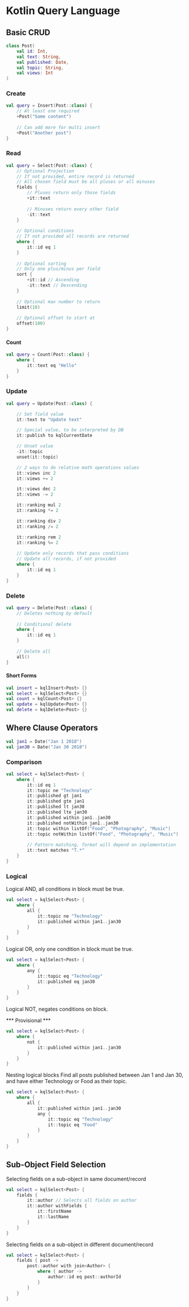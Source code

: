 # Kotlin Query Language

## Basic CRUD
```kotlin
class Post(
    val id: Int,
    val text: String,
    val published: Date,
    val topic: String,
    val views: Int
)
```

### Create
```kotlin
val query = Insert(Post::class) {
    // At least one required
    +Post("Some content")
    
    // Can add more for multi insert
    +Post("Another post")
}
```

### Read
```kotlin
val query = Select(Post::class) {
    // Optional Projection
    // If not provided, entire record is returned
    // All chosen field must be all pluses or all minuses
    fields {
        // Pluses return only those fields
        +it::text
        
        // Minuses return every other field
        -it::text
    }
    
    // Optional conditions
    // If not provided all records are returned
    where {
        it::id eq 1
    }
    
    // Optional sorting
    // Only one plus/minus per field
    sort {
        +it::id // Ascending
        -it::text // Descending
    }
    
    // Optional max number to return
    limit(10)
    
    // Optional offset to start at
    offset(100)
}
```

#### Count
```kotlin
val query = Count(Post::class) {
    where {
        it::text eq "Hello"
    }
}
```

### Update
```kotlin
val query = Update(Post::class) {

    // Set field value
    it::text to "Update text"

    // Special value, to be interpreted by DB
    it::publish to kqlCurrentDate

    // Unset value
    -it::topic
    unset(it::topic)

    // 2 ways to do relative math operations values
    it::views inc 2
    it::views += 2

    it::views dec 2
    it::views -= 2

    it::ranking mul 2
    it::ranking *= 2

    it::ranking div 2
    it::ranking /= 2

    it::ranking rem 2
    it::ranking %= 2
    
    // Update only records that pass conditions
    // Update all records, if not provided
    where {
        it::id eq 1
    }
}
```

### Delete
```kotlin
val query = Delete(Post::class) {
    // Deletes nothing by default
    
    // Conditional delete
    where {
        it::id eq 1
    }
    
    // Delete all
    all()
}
```

#### Short Forms
```kotlin
val insert = kqlInsert<Post> {}
val select = kqlSelect<Post> {}
val count = kqlCount<Post> {}
val update = kqlUpdate<Post> {}
val delete = kqlDelete<Post> {}
```

## Where Clause Operators
```kotlin
val jan1 = Date("Jan 1 2018")
val jan30 = Date("Jan 30 2018")
```
### Comparison
```kotlin
val select = kqlSelect<Post> {
    where {
        it::id eq 1
        it::topic ne "Technology"
        it::published gt jan1
        it::published gte jan1
        it::published lt jan30
        it::published lte jan30
        it::published within jan1..jan30
        it::published notWithin jan1..jan30
        it::topic within listOf("Food", "Photography", "Music")
        it::topic notWithin listOf("Food", "Photography", "Music")
        
        // Pattern matching, format will depend on implementation
        it::text matches "T.*"
    }
}
```
### Logical
Logical AND, all conditions in block must be true.
```kotlin
val select = kqlSelect<Post> {
    where {
        all {
            it::topic ne "Technology"
            it::published within jan1..jan30
        }
    }
}
```
Logical OR, only one condition in block must be true.
```kotlin
val select = kqlSelect<Post> {
    where {
        any {
            it::topic eq "Technology"
            it::published eq jan30
        }
    }
}
```
Logical NOT, negates conditions on block.

*** Provisional ***
```kotlin
val select = kqlSelect<Post> {
    where {
        not {
            it::published within jan1..jan30 
        }
    }
}
```
Nesting logical blocks
Find all posts published between Jan 1 and Jan 30, and have either Technology or Food as their topic.
```kotlin
val select = kqlSelect<Post> {
    where {
        all {
            it::published within jan1..jan30
            any {
                it::topic eq "Technology"
                it::topic eq "Food"
            }
        }
    }
}
```
## Sub-Object Field Selection
Selecting fields on a sub-object in same document/record
```kotlin
val select = kqlSelect<Post> {
    fields {
        it::author // Selects all fields on author
        it::author withFields {
            it::firstName
            it::lastName
        }
    }
}
```
Selecting fields on a sub-object in different document/record
```kotlin
val select = kqlSelect<Post> {
    fields { post -> 
        post::author with join<Author> {
            where { author ->
                author::id eq post::authorId
            }
        }
    }
}
```